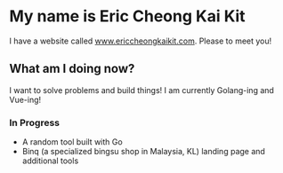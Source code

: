 # My name is Eric Cheong Kai Kit #

I have a website called www.ericcheongkaikit.com. Please to meet you!

## What am I doing now? ##

I want to solve problems and build things! I am currently Golang-ing and Vue-ing!
<br>

### In Progress ###
* A random tool built with Go
* Binq (a specialized bingsu shop in Malaysia, KL) landing page and additional tools
